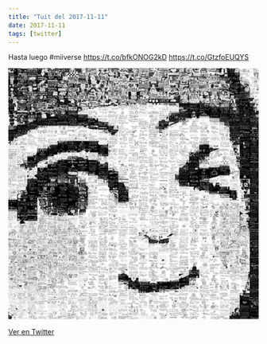 ```yaml
---
title: "Tuit del 2017-11-11"
date: 2017-11-11
tags: [twitter]
---
```


Hasta luego #miiverse https://t.co/bfkONOG2kD https://t.co/GtzfoEUQYS

![Imagen](/assets/images/929428082011922432-DOX96eyW4AAMED4.jpg)

[Ver en Twitter](https://twitter.com/i/web/status/929428082011922432)
